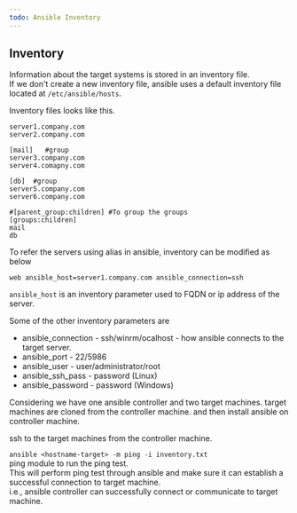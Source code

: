 ```yaml
---
todo: Ansible Inventory
---
```


## Inventory   

Information about the target systems is stored in an inventory file.  
If we don't create a new inventory file, ansible uses a default inventory file located at 
`/etc/ansible/hosts`. 

Inventory files looks like this.     
```t
server1.company.com
server2.company.com

[mail]   #group
server3.company.com
server4.comapny.com

[db]  #group
server5.company.com
server6.company.com

#[parent_group:children] #To group the groups
[groups:children]
mail
db
```

To refer the servers using alias in ansible, inventory can be modified as below     
```
web ansible_host=server1.company.com ansible_connection=ssh 
```
`ansible_host` is an inventory parameter used to FQDN or ip address of the server.    

Some of the other inventory parameters are   

* ansible_connection - ssh/winrm/ocalhost - how ansible connects to the target server.  
* ansible_port - 22/5986
* ansible_user - user/administrator/root
* ansible_ssh_pass - password (Linux)
* ansible_password - password (Windows)

Considering we have one ansible controller and two target machines.
target machines are cloned from the controller machine. and then install ansible on controller machine.  

ssh to the target machines from the controller machine.  

`ansible <hostname-target> -m ping -i inventory.txt`   
ping module to run the ping test.    
This will perform ping test through ansible and make sure it can establish a successful connection 
to target machine.  
i.e., ansible controller can successfully connect or communicate to target machine.   
